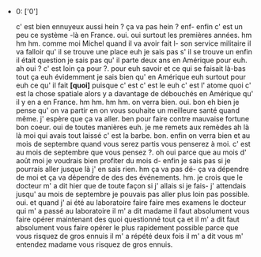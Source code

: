  * 0: ['0']
	
	 c' est bien ennuyeux aussi hein ? ça va pas hein ? enf- enfin c' est un peu ce système -là en France.
	 oui.
	 oui surtout les premières années.
	 hm hm hm.
	 comme moi Michel quand il va avoir fait l- son service militaire il va falloir qu' il se trouve une place euh je sais pas s' il se trouve un enfin il était question je sais pas qu' il parte deux ans en Amérique pour euh.
	 ah oui ? c' est loin ça pour ?.
	 pour euh savoir et ce qui se faisait là-bas tout ça euh évidemment je sais bien qu' en Amérique euh surtout pour euh ce qu' il fait **[quoi]** puisque c' est c' est le euh c' est l' atome quoi c' est la chose spatiale alors y a davantage de débouchés en Amérique qu' il y en a en France.
	 hm hm.
	 hm hm.
	 on verra bien.
	 oui.
	 bon eh bien je pense qu' on va partir en on vous souhaite un meilleure santé quand même.
	 j' espère que ça va aller.
	 ben pour faire contre mauvaise fortune bon coeur.
	 oui de toutes manières euh.
	 je me remets aux remèdes ah là là moi qui avais tout laissé c' est la barbe.
	 bon.
	 enfin on verra bien et au mois de septembre quand vous serez partis vous penserez à moi.
	 c' est au mois de septembre que vous pensez ?.
	 oh oui parce que au mois d' août moi je voudrais bien profiter du mois d- enfin je sais pas si je pourrais aller jusque là j' en sais rien.
	 hm ça va pas dé- ça va dépendre de moi et ça va dépendre de des des événements.
	 hm.
	 je crois que le docteur m' a dit hier que de toute façon si j' allais si je fais- j' attendais jusqu' au mois de septembre je pouvais pas aller plus loin pas possible.
	 oui.
	 et quand j' ai été au laboratoire faire faire mes examens le docteur qui m' a passé au laboratoire il m' a dit madame il faut absolument vous faire opérer maintenant des quoi questionné tout ça et il m' a dit faut absolument vous faire opérer le plus rapidement possible parce que vous risquez de gros ennuis il m' a répété deux fois il m' a dit vous m' entendez madame vous risquez de gros ennuis.
	
